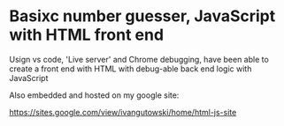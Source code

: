 # Basixc number guesser, JavaScript with HTML front end
 Usign vs code, 'Live server' and Chrome debugging, have been able to create a front end with HTML with debug-able back end logic with JavaScript


Also embedded and hosted on my google site:

https://sites.google.com/view/ivangutowski/home/html-js-site